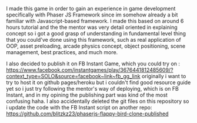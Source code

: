 I made this game in order to gain an experience in game development specifically with Phaser JS Framework since im somehow already a 
bit familiar with Javascript-based framework.  I made this based on around 6 hours tutorial and the the mentor was very detail oriented
in explaining concept so i got a good grasp of understanding in fundamental level thing that you could've done using this framework, 
such as real application of OOP, asset preloading, arcade physics concept, object positioning, scene management, best practices, and much 
more.

I also decided to publish it on FB Instant Game, which you could try on :
https://www.facebook.com/instantgames/play/3676441812485609/?context_type=SOLO&source=facebook~link~fb_gg_link
originally i want to try to host it on github pages/heroku but i couldn't find good resource guide yet so i just try following the mentor's
way of deploying, which is on FB Instant, and in my opining the publishing part was kind of the most confusing haha. I also accidentally
deleted the git files on this repository so i update the code with the FB Instant script on another repo:
https://github.com/blitzkz23/phaserjs-flappy-bird-clone-published
  
